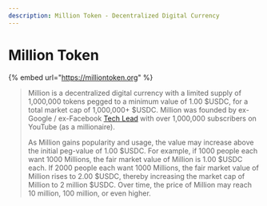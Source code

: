 ```yaml
---
description: Million Token - Decentralized Digital Currency
---
```


# Million Token

{% embed url="https://milliontoken.org" %}

> Million is a decentralized digital currency with a limited supply of 1,000,000 tokens pegged to a minimum value of 1.00 $USDC, for a total market cap of 1,000,000+ $USDC. Million was founded by ex-Google / ex-Facebook [Tech Lead](https://www.youtube.com/c/TechLead) with over 1,000,000 subscribers on YouTube \(as a millionaire\).
>
> As Million gains popularity and usage, the value may increase above the initial peg-value of 1.00 $USDC. For example, if 1000 people each want 1000 Millions, the fair market value of Million is 1.00 $USDC each. If 2000 people each want 1000 Millions, the fair market value of Million rises to 2.00 $USDC, thereby increasing the market cap of Million to 2 million $USDC. Over time, the price of Million may reach 10 million, 100 million, or even higher.



